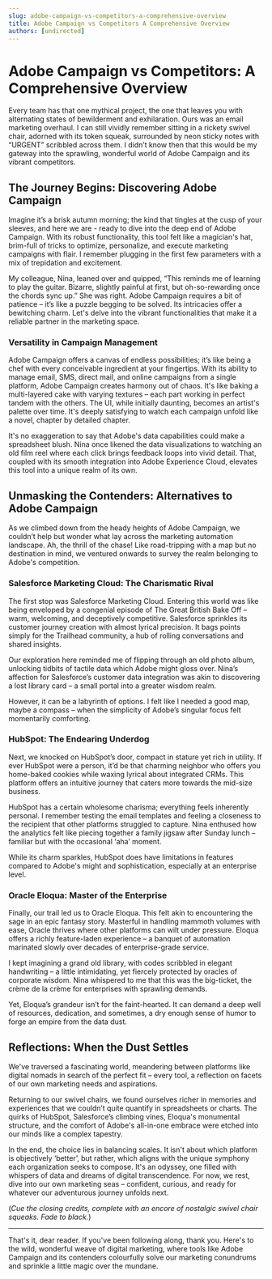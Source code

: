 ```yaml
---
slug: adobe-campaign-vs-competitors-a-comprehensive-overview
title: Adobe Campaign vs Competitors A Comprehensive Overview
authors: [undirected]
---
```



# Adobe Campaign vs Competitors: A Comprehensive Overview

Every team has that one mythical project, the one that leaves you with alternating states of bewilderment and exhilaration. Ours was an email marketing overhaul. I can still vividly remember sitting in a rickety swivel chair, adorned with its token squeak, surrounded by neon sticky notes with “URGENT” scribbled across them. I didn’t know then that this would be my gateway into the sprawling, wonderful world of Adobe Campaign and its vibrant competitors.

## The Journey Begins: Discovering Adobe Campaign

Imagine it’s a brisk autumn morning; the kind that tingles at the cusp of your sleeves, and here we are - ready to dive into the deep end of Adobe Campaign. With its robust functionality, this tool felt like a magician's hat, brim-full of tricks to optimize, personalize, and execute marketing campaigns with flair. I remember plugging in the first few parameters with a mix of trepidation and excitement.

My colleague, Nina, leaned over and quipped, “This reminds me of learning to play the guitar. Bizarre, slightly painful at first, but oh-so-rewarding once the chords sync up.” She was right. Adobe Campaign requires a bit of patience – it’s like a puzzle begging to be solved. Its intricacies offer a bewitching charm. Let's delve into the vibrant functionalities that make it a reliable partner in the marketing space.

### Versatility in Campaign Management

Adobe Campaign offers a canvas of endless possibilities; it’s like being a chef with every conceivable ingredient at your fingertips. With its ability to manage email, SMS, direct mail, and online campaigns from a single platform, Adobe Campaign creates harmony out of chaos. It's like baking a multi-layered cake with varying textures – each part working in perfect tandem with the others. The UI, while initially daunting, becomes an artist's palette over time. It's deeply satisfying to watch each campaign unfold like a novel, chapter by detailed chapter.

It's no exaggeration to say that Adobe's data capabilities could make a spreadsheet blush. Nina once likened the data visualizations to watching an old film reel where each click brings feedback loops into vivid detail. That, coupled with its smooth integration into Adobe Experience Cloud, elevates this tool into a unique realm of its own.

## Unmasking the Contenders: Alternatives to Adobe Campaign

As we climbed down from the heady heights of Adobe Campaign, we couldn’t help but wonder what lay across the marketing automation landscape. Ah, the thrill of the chase! Like road-tripping with a map but no destination in mind, we ventured onwards to survey the realm belonging to Adobe's competition.

### Salesforce Marketing Cloud: The Charismatic Rival

The first stop was Salesforce Marketing Cloud. Entering this world was like being enveloped by a congenial episode of The Great British Bake Off – warm, welcoming, and deceptively competitive. Salesforce sprinkles its customer journey creation with almost lyrical precision. It bags points simply for the Trailhead community, a hub of rolling conversations and shared insights.

Our exploration here reminded me of flipping through an old photo album, unlocking tidbits of tactile data which Adobe might gloss over. Nina’s affection for Salesforce’s customer data integration was akin to discovering a lost library card – a small portal into a greater wisdom realm.

However, it can be a labyrinth of options. I felt like I needed a good map, maybe a compass – when the simplicity of Adobe’s singular focus felt momentarily comforting.

### HubSpot: The Endearing Underdog

Next, we knocked on HubSpot’s door, compact in stature yet rich in utility. If ever HubSpot were a person, it’d be that charming neighbor who offers you home-baked cookies while waxing lyrical about integrated CRMs. This platform offers an intuitive journey that caters more towards the mid-size business.

HubSpot has a certain wholesome charisma; everything feels inherently personal. I remember testing the email templates and feeling a closeness to the recipient that other platforms struggled to capture. Nina enthused how the analytics felt like piecing together a family jigsaw after Sunday lunch – familiar but with the occasional ‘aha’ moment.

While its charm sparkles, HubSpot does have limitations in features compared to Adobe's might and sophistication, especially at an enterprise level.

### Oracle Eloqua: Master of the Enterprise

Finally, our trail led us to Oracle Eloqua. This felt akin to encountering the sage in an epic fantasy story. Masterful in handling mammoth volumes with ease, Oracle thrives where other platforms can wilt under pressure. Eloqua offers a richly feature-laden experience – a banquet of automation marinated slowly over decades of enterprise-grade service.

I kept imagining a grand old library, with codes scribbled in elegant handwriting – a little intimidating, yet fiercely protected by oracles of corporate wisdom. Nina whispered to me that this was the big-ticket, the crème de la crème for enterprises with sprawling demands.

Yet, Eloqua’s grandeur isn’t for the faint-hearted. It can demand a deep well of resources, dedication, and sometimes, a dry enough sense of humor to forge an empire from the data dust.

## Reflections: When the Dust Settles

We've traversed a fascinating world, meandering between platforms like digital nomads in search of the perfect fit – every tool, a reflection on facets of our own marketing needs and aspirations.

Returning to our swivel chairs, we found ourselves richer in memories and experiences that we couldn’t quite quantify in spreadsheets or charts. The quirks of HubSpot, Salesforce’s climbing vines, Eloqua's monumental structure, and the comfort of Adobe's all-in-one embrace were etched into our minds like a complex tapestry.

In the end, the choice lies in balancing scales. It isn't about which platform is objectively ‘better’, but rather, which aligns with the unique symphony each organization seeks to compose. It's an odyssey, one filled with whispers of data and dreams of digital transcendence. For now, we rest, dive into our own marketing seas – confident, curious, and ready for whatever our adventurous journey unfolds next.

(*Cue the closing credits, complete with an encore of nostalgic swivel chair squeaks. Fade to black.*)

---

That's it, dear reader. If you've been following along, thank you. Here's to the wild, wonderful weave of digital marketing, where tools like Adobe Campaign and its contenders colourfully solve our marketing conundrums and sprinkle a little magic over the mundane.